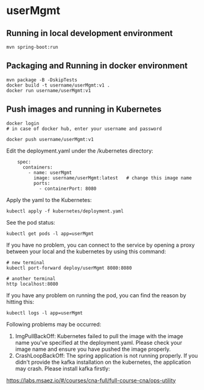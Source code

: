 # userMgmt

## Running in local development environment

```
mvn spring-boot:run
```

## Packaging and Running in docker environment

```
mvn package -B -DskipTests
docker build -t username/userMgmt:v1 .
docker run username/userMgmt:v1
```

## Push images and running in Kubernetes

```
docker login 
# in case of docker hub, enter your username and password

docker push username/userMgmt:v1
```

Edit the deployment.yaml under the /kubernetes directory:
```
    spec:
      containers:
        - name: userMgmt
          image: username/userMgmt:latest   # change this image name
          ports:
            - containerPort: 8080

```

Apply the yaml to the Kubernetes:
```
kubectl apply -f kubernetes/deployment.yaml
```

See the pod status:
```
kubectl get pods -l app=userMgmt
```

If you have no problem, you can connect to the service by opening a proxy between your local and the kubernetes by using this command:
```
# new terminal
kubectl port-forward deploy/userMgmt 8080:8080

# another terminal
http localhost:8080
```

If you have any problem on running the pod, you can find the reason by hitting this:
```
kubectl logs -l app=userMgmt
```

Following problems may be occurred:

1. ImgPullBackOff:  Kubernetes failed to pull the image with the image name you've specified at the deployment.yaml. Please check your image name and ensure you have pushed the image properly.
1. CrashLoopBackOff: The spring application is not running properly. If you didn't provide the kafka installation on the kubernetes, the application may crash. Please install kafka firstly:

https://labs.msaez.io/#/courses/cna-full/full-course-cna/ops-utility

